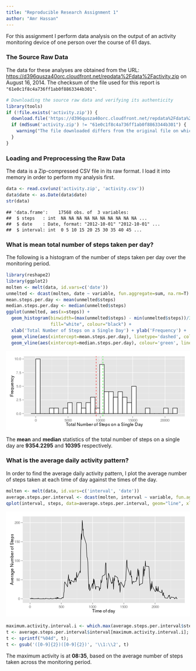 ```yaml
---
title: "Reproducible Research Assignment 1"
author: "Amr Hassan"
---
```


For this assignment I perform data analysis on the output of an activity
monitoring device of one person over the course of 61 days.

### The Source Raw Data
The data for these analyses are obtained from the URL: <https://d396qusza40orc.cloudfront.net/repdata%2Fdata%2Factivity.zip> on August 16, 2014. The checksum of the file used for this report is `"61e0c1f8c4a736ff1ab0f8863344b301"`.

```r
# Downloading the source raw data and verifying its authenticity
library(tools)
if (!file.exists('activity.zip')) {
  download.file('https://d396qusza40orc.cloudfront.net/repdata%2Fdata%2Factivity.zip', 'activity.zip', method="curl")
  if (md5sum('activity.zip') != "61e0c1f8c4a736ff1ab0f8863344b301") {
    warning("The file downloaded differs from the original file on which the report's analysis were performed.")
  }
}
```

### Loading and Preprocessing the Raw Data
The data is a Zip-compressed CSV file in its raw format. I load it into
memory in order to perform my analysis first.

```r
data <- read.csv(unz('activity.zip', 'activity.csv'))
data$date <- as.Date(data$date)
str(data)
```

```
## 'data.frame':	17568 obs. of  3 variables:
##  $ steps   : int  NA NA NA NA NA NA NA NA NA NA ...
##  $ date    : Date, format: "2012-10-01" "2012-10-01" ...
##  $ interval: int  0 5 10 15 20 25 30 35 40 45 ...
```

### What is mean total number of steps taken per day?
The following is a histogram of the number of steps taken per day over
the monitoring period.

```r
library(reshape2)
library(ggplot2)
molten <- melt(data, id.vars=c('date'))
unmelted <- dcast(molten, date ~ variable, fun.aggregate=sum, na.rm=T)
mean.steps.per.day <- mean(unmelted$steps)
median.steps.per.day <- median(unmelted$steps)
ggplot(unmelted, aes(x=steps)) + 
  geom_histogram(binwidth=(max(unmelted$steps) - min(unmelted$steps))/30, 
                 fill="white", colour="black") +
  xlab('Total Number of Steps on a Single Day') + ylab('Frequency') + 
  geom_vline(aes(xintercept=mean.steps.per.day), linetype='dashed', colour='red') +
  geom_vline(aes(xintercept=median.steps.per.day), colour='green', linetype='dashed')
```

![plot of chunk unnamed-chunk-3](figure/unnamed-chunk-3.png) 

The **mean** and **median** statistics of the total number of steps on a single day are **9354.2295** and **10395** respectively.

### What is the average daily activity pattern?
In order to find the average daily activity pattern, I plot the average number of steps taken at each time of day against the times of the day.

```r
molten <- melt(data, id.vars=c('interval', 'date'))
average.steps.per.interval <- dcast(molten, interval ~ variable, fun.aggregate=mean, na.rm=T)[,c('interval', 'steps')]
qplot(interval, steps, data=average.steps.per.interval, geom="line", xlab="Time of day", ylab="Average Number of Steps")
```

![plot of chunk unnamed-chunk-4](figure/unnamed-chunk-4.png) 


```r
maximum.activity.interval.i <- which.max(average.steps.per.interval$steps)
t <- average.steps.per.interval$interval[maximum.activity.interval.i];
t <- sprintf("%04d", t);
t <- gsub('([0-9]{2})([0-9]{2})', '\\1:\\2', t)
```
The maximum activity is at **08:35**, based on the average number of steps taken across the monitoring period.

### 
